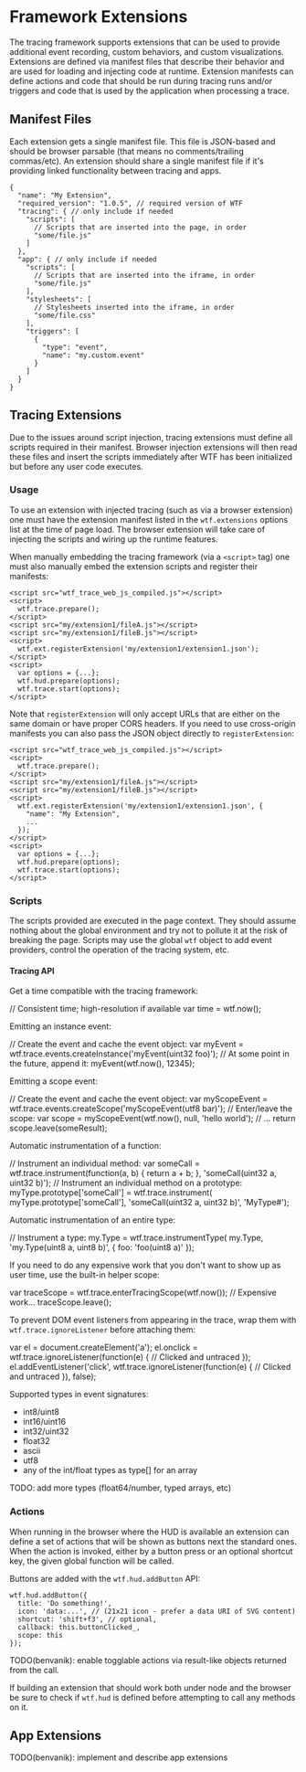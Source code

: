 # Framework Extensions

The tracing framework supports extensions that can be used to provide additional
event recording, custom behaviors, and custom visualizations. Extensions are
defined via manifest files that describe their behavior and are used for loading
and injecting code at runtime. Extension manifests can define actions and code
that should be run during tracing runs and/or triggers and code that is used
by the application when processing a trace.

## Manifest Files

Each extension gets a single manifest file. This file is JSON-based and should
be browser parsable (that means no comments/trailing commas/etc). An extension
should share a single manifest file if it's providing linked functionality
between tracing and apps.

    {
      "name": "My Extension",
      "required_version": "1.0.5", // required version of WTF
      "tracing": { // only include if needed
        "scripts": [
          // Scripts that are inserted into the page, in order
          "some/file.js"
        ]
      },
      "app": { // only include if needed
        "scripts": [
          // Scripts that are inserted into the iframe, in order
          "some/file.js"
        ],
        "stylesheets": [
          // Stylesheets inserted into the iframe, in order
          "some/file.css"
        ],
        "triggers": [
          {
            "type": "event",
            "name": "my.custom.event"
          }
        ]
      }
    }

## Tracing Extensions

Due to the issues around script injection, tracing extensions must define
all scripts required in their manifest. Browser injection extensions will then
read these files and insert the scripts immediately after WTF has been
initialized but before any user code executes.

### Usage

To use an extension with injected tracing (such as via a browser extension)
one must have the extension manifest listed in the `wtf.extensions` options
list at the time of page load. The browser extension will take care of injecting
the scripts and wiring up the runtime features.

When manually embedding the tracing framework (via a `<script>` tag) one must
also manually embed the extension scripts and register their manifests:

    <script src="wtf_trace_web_js_compiled.js"></script>
    <script>
      wtf.trace.prepare();
    </script>
    <script src="my/extension1/fileA.js"></script>
    <script src="my/extension1/fileB.js"></script>
    <script>
      wtf.ext.registerExtension('my/extension1/extension1.json');
    </script>
    <script>
      var options = {...};
      wtf.hud.prepare(options);
      wtf.trace.start(options);
    </script>

Note that `registerExtension` will only accept URLs that are either on the same
domain or have proper CORS headers. If you need to use cross-origin manifests
you can also pass the JSON object directly to `registerExtension`:

    <script src="wtf_trace_web_js_compiled.js"></script>
    <script>
      wtf.trace.prepare();
    </script>
    <script src="my/extension1/fileA.js"></script>
    <script src="my/extension1/fileB.js"></script>
    <script>
      wtf.ext.registerExtension('my/extension1/extension1.json', {
        "name": "My Extension",
        ...
      });
    </script>
    <script>
      var options = {...};
      wtf.hud.prepare(options);
      wtf.trace.start(options);
    </script>

### Scripts

The scripts provided are executed in the page context. They should assume
nothing about the global environment and try not to pollute it at the risk of
breaking the page. Scripts may use the global `wtf` object to add event
providers, control the operation of the tracing system, etc.

#### Tracing API

Get a time compatible with the tracing framework:

  // Consistent time; high-resolution if available
  var time = wtf.now();

Emitting an instance event:

  // Create the event and cache the event object:
  var myEvent = wtf.trace.events.createInstance('myEvent(uint32 foo)');
  // At some point in the future, append it:
  myEvent(wtf.now(), 12345);

Emitting a scope event:

  // Create the event and cache the event object:
  var myScopeEvent = wtf.trace.events.createScope('myScopeEvent(utf8 bar)');
  // Enter/leave the scope:
  var scope = myScopeEvent(wtf.now(), null, 'hello world');
  // ...
  return scope.leave(someResult);

Automatic instrumentation of a function:

  // Instrument an individual method:
  var someCall = wtf.trace.instrument(function(a, b) {
    return a + b;
  }, 'someCall(uint32 a, uint32 b)');
  // Instrument an individual method on a prototype:
  myType.prototype['someCall'] = wtf.trace.instrument(
      myType.prototype['someCall'],
      'someCall(uint32 a, uint32 b)',
      'MyType#');

Automatic instrumentation of an entire type:

  // Instrument a type:
  my.Type = wtf.trace.instrumentType(
      my.Type, 'my.Type(uint8 a, uint8 b)', {
        foo: 'foo(uint8 a)'
      });

If you need to do any expensive work that you don't want to show up as user
time, use the built-in helper scope:

  var traceScope = wtf.trace.enterTracingScope(wtf.now());
  // Expensive work...
  traceScope.leave();

To prevent DOM event listeners from appearing in the trace, wrap them with
`wtf.trace.ignoreListener` before attaching them:

  var el = document.createElement('a');
  el.onclick = wtf.trace.ignoreListener(function(e) {
    // Clicked and untraced
  });
  el.addEventListener('click', wtf.trace.ignoreListener(function(e) {
    // Clicked and untraced
  }), false);

Supported types in event signatures:

* int8/uint8
* int16/uint16
* int32/uint32
* float32
* ascii
* utf8
* any of the int/float types as type[] for an array

TODO: add more types (float64/number, typed arrays, etc)

### Actions

When running in the browser where the HUD is available an extension can define
a set of actions that will be shown as buttons next the standard ones. When the
action is invoked, either by a button press or an optional shortcut key, the
given global function will be called.

Buttons are added with the `wtf.hud.addButton` API:

    wtf.hud.addButton({
      title: 'Do something!',
      icon: 'data:...', // (21x21 icon - prefer a data URI of SVG content)
      shortcut: 'shift+f3', // optional,
      callback: this.buttonClicked_,
      scope: this
    });

TODO(benvanik): enable togglable actions via result-like objects returned from
the call.

If building an extension that should work both under node and the browser be
sure to check if `wtf.hud` is defined before attempting to call any methods
on it.

## App Extensions

TODO(benvanik): implement and describe app extensions
